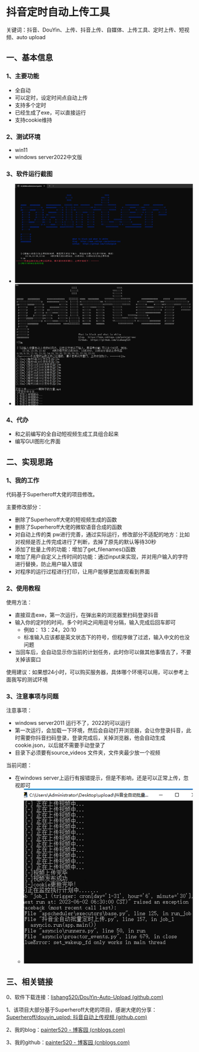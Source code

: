 # 抖音定时自动上传工具

关键词：抖音、DouYin、上传、抖音上传、自媒体、上传工具、定时上传、短视频、auto upload

## 一、基本信息

### 1、主要功能

- 全自动
- 可以定时，设定时间点自动上传
- 支持多个定时
- 已经生成了exe，可以直接运行
- 支持cookie维持

### 2、测试环境

- win11
- windows server2022中文版

### 3、软件运行截图

- ![image-20230601073214191](Readme.assets/image-20230601073214191.png)
- ![image-20230601073238026](Readme.assets/image-20230601073238026.png)



### 4、代办

- 和之前编写的全自动短视频生成工具组合起来
- 编写GUI图形化界面



## 二、实现思路

### 1、我的工作

代码基于Superheroff大佬的项目修改。

主要修改部分：

- 删除了Superheroff大佬的短视频生成的函数
- 删除了Superheroff大佬的微软语音合成的函数
- 对自动上传的类 pw进行完善，通过实际运行，修改部分不适配的地方：比如对视频是否上传完成进行了判断，去掉了原先的默认等待30秒
- 添加了批量上传的功能：增加了get_filenames()函数
- 增加了用户自定义上传时间的功能：通过input来实现，并对用户输入的字符进行替换，防止用户输入错误
- 对程序的运行过程进行打印，让用户能够更加直观看到界面



### 2、使用教程

使用方法：

- 直接双击exe，第一次运行，在弹出来的浏览器里扫码登录抖音
- 输入你的定时的时间，多个时间之间用逗号分隔，输入完成后回车即可
  - 例如：  13：24，20:10
  - 标准输入应该都是英文状态下的符号，但程序做了过滤，输入中文的也没问题
- 当回车后，会自动显示你当前的计划任务，此时你可以做其他事情去了，不要关掉该窗口

使用建议：如果想24小时，可以购买服务器，具体哪个环境可以用，可以参考上面我写的测试环境



### 3、注意事项与问题

注意事项：

- windows server2011 运行不了，2022的可以运行
- 第一次运行，会加载一下环境，然后会自动打开浏览器，会让你登录抖音，此时需要你抖音扫码登录，登录完成后，关掉浏览器，他会自动生成cookie.json，以后就不需要手动登录了
- 目录下必须要有source_videos 文件夹，文件夹最少放一个视频



当前问题：

- 在windows server上运行有报错提示，但是不影响，还是可以正常上传，忽视即可
  - ![image-20230601073033270](Readme.assets/image-20230601073033270.png)

## 三、相关链接

0、软件下载连接：[lishang520/DouYin-Auto-Upload (github.com)](https://github.com/lishang520/DouYin-Auto-Upload)

1、该项目大部分基于Superheroff大佬的项目，感谢大佬的分享：[Superheroff/douyin_uplod: 抖音自动上传视频 (github.com)](https://github.com/Superheroff/douyin_uplod)

2、我的blog：[painter520 - 博客园 (cnblogs.com)](https://www.cnblogs.com/painter-sec)

3、我的github：[painter520 - 博客园 (cnblogs.com)](https://www.cnblogs.com/painter-sec)